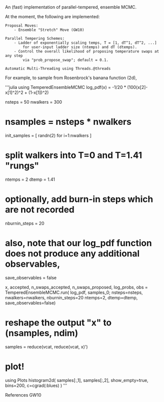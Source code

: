 An (fast) implementation of parallel-tempered, ensemble MCMC.

At the moment, the following are implemented:

    Proposal Moves:
        - Ensemble "Stretch" Move (GW10)

    Parallel Tempering Schemes:
        - Ladder of exponentially scaling temps, T = [1, dT^1, dT^2, ...]
            for user-input ladder size (ntemps) and dT (dtemps).
        - Control the overall likelihood of proposing temperature swaps at any step
            via "prob_propose_swap"; default = 0.1. 

    Automatic Multi-Threading using Threads.@threads

For example, to sample from Rosenbrock's banana function (2d), 

'''julia
using TemperedEnsembleMCMC
log_pdf(x) = -1/20 * (100(x[2]-x[1]^2)^2 + (1-x[1])^2)

nsteps = 50
nwalkers = 300
# nsamples = nsteps * nwalkers
init_samples = [ randn(2) for i=1:nwalkers ]

# split walkers into T=0 and T=1.41 "rungs"
ntemps = 2
dtemp = 1.41

# optionally, add burn-in steps which are not recorded
nburnin_steps = 20

# also, note that our log_pdf function does not produce any additional observables,
save_observables = false

x, accepted, n_swaps_accepted, n_swaps_proposed, log_probs, obs = TemperedEnsembleMCMC.run(
	log_pdf, samples_0;
	nsteps=nsteps, nwalkers=nwalkers, 
	nburnin_steps=20
	ntemps=2, dtemp=dtemp,
	save_observables=false)

# reshape the output "x" to (nsamples, ndim)
samples = reduce(vcat, reduce(vcat, x)')

# plot!
using Plots
histogram2d(
	samples[:,1], samples[:,2],
	show_empty=true, bins=200, c=cgrad(:blues)
)
'''


References
GW10

